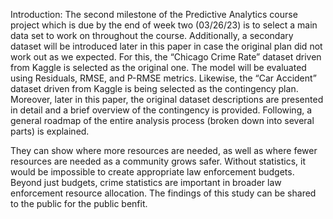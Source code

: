 
Introduction:
The second milestone of the Predictive Analytics course project which is due by the end of week two (03/26/23) is to select a main data set to work on throughout the course. Additionally, a secondary dataset will be introduced later in this paper in case the original plan did not work out as we expected. For this, the “Chicago Crime Rate” dataset driven from Kaggle is selected as the original one. The model will be evaluated using Residuals, RMSE, and P-RMSE metrics. Likewise, the “Car Accident” dataset driven from Kaggle is being selected as the contingency plan. Moreover, later in this paper, the original dataset descriptions are presented in detail and a brief overview of the contingency is provided. Following, a general roadmap of the entire analysis process (broken down into several parts) is explained.

They can show where more resources are needed, as well as where fewer resources are needed as a community grows safer. Without statistics, it would be impossible to create appropriate law enforcement budgets. Beyond just budgets, crime statistics are important in broader law enforcement resource allocation. The findings of this study can be shared to the public for the public benfit.

